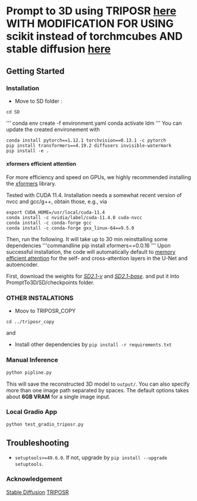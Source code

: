 # Prompt to 3D using TRIPOSR [here](https://github.com/VAST-AI-Research/TripoSR) WITH MODIFICATION FOR USING scikit instead of torchmcubes AND stable diffusion [here](https://github.com/Stability-AI/stablediffusion?tab=readme-ov-file)
## Getting Started
### Installation

- Move to SD folder : 
```commandline
cd SD
```



'''
conda env create -f environment.yaml
conda activate ldm
'''
You can update the created environement with 

```
conda install pytorch==1.12.1 torchvision==0.13.1 -c pytorch
pip install transformers==4.19.2 diffusers invisible-watermark
pip install -e .
``` 
#### xformers efficient attention
For more efficiency and speed on GPUs, 
we highly recommended installing the [xformers](https://github.com/facebookresearch/xformers)
library.

Tested with CUDA 11.4.
Installation needs a somewhat recent version of nvcc and gcc/g++, obtain those, e.g., via 
```commandline
export CUDA_HOME=/usr/local/cuda-11.4
conda install -c nvidia/label/cuda-11.4.0 cuda-nvcc
conda install -c conda-forge gcc
conda install -c conda-forge gxx_linux-64==9.5.0
```

Then, run the following. It will take up to 30 min reinsttalling some dependencies 
'''commandline
pip install xformers==0.0.16
'''
Upon successful installation, the code will automatically default to [memory efficient attention](https://github.com/facebookresearch/xformers)
for the self- and cross-attention layers in the U-Net and autoencoder.

First, download the weights for [_SD2.1-v_](https://huggingface.co/stabilityai/stable-diffusion-2-1) and [_SD2.1-base_](https://huggingface.co/stabilityai/stable-diffusion-2-1-base). 
and put it into PromptTo3D/SD/checkpoints folder.

### OTHER INSTALATIONS
- Moov to TRIPOSR_COPY

```commandline
cd ../triposr_copy
```


and 

- Install other dependencies by `pip install -r requirements.txt`

### Manual Inference 
```sh
python pipline.py
```
This will save the reconstructed 3D model to `output/`. You can also specify more than one image path separated by spaces. The default options takes about **6GB VRAM** for a single image input.



### Local Gradio App
```sh
python test_gradio_triposr.py
```

## Troubleshooting

- `setuptools>=49.6.0`. If not, upgrade by `pip install --upgrade setuptools`.








### Acknowledgement

 [Stable Diffusion](https://github.com/CompVis/stable-diffusion) [TRIPOSR](https://github.com/VAST-AI-Research/TripoSR)





